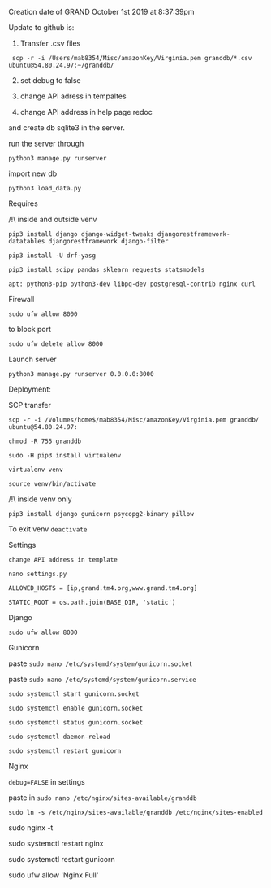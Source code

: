 Creation date of GRAND October 1st 2019 at 8:37:39pm

Update to github is:

1. Transfer .csv files

` scp -r -i /Users/mab8354/Misc/amazonKey/Virginia.pem granddb/*.csv ubuntu@54.80.24.97:~/granddb/`

2. set debug to false

3. change API adress in tempaltes

4. change API address in help page redoc

and create db sqlite3 in the server.

run the server through

`python3 manage.py runserver`

import new db

`python3 load_data.py`

Requires

/!\ inside and outside venv

`pip3 install django django-widget-tweaks djangorestframework-datatables djangorestframework django-filter`

`pip3 install -U drf-yasg`

`pip3 install scipy pandas sklearn requests statsmodels`

`apt: python3-pip python3-dev libpq-dev postgresql-contrib nginx curl`

Firewall

`sudo ufw allow 8000`

to block port

`sudo ufw delete allow 8000`

Launch server

`python3 manage.py runserver 0.0.0.0:8000`

Deployment:

SCP transfer

`scp -r -i /Volumes/home$/mab8354/Misc/amazonKey/Virginia.pem granddb/ ubuntu@54.80.24.97:`

`chmod -R 755 granddb`

`sudo -H pip3 install virtualenv`

`virtualenv venv`

`source venv/bin/activate`

/!\ inside venv only

`pip3 install django gunicorn psycopg2-binary pillow`

To exit venv `deactivate`

Settings

`change API address in template`

`nano settings.py`

`ALLOWED_HOSTS = [ip,grand.tm4.org,www.grand.tm4.org]`

`STATIC_ROOT = os.path.join(BASE_DIR, 'static')`

Django

`sudo ufw allow 8000`

Gunicorn

paste `sudo nano /etc/systemd/system/gunicorn.socket`

paste `sudo nano /etc/systemd/system/gunicorn.service`

`sudo systemctl start gunicorn.socket`

`sudo systemctl enable gunicorn.socket`

`sudo systemctl status gunicorn.socket`

`sudo systemctl daemon-reload`

`sudo systemctl restart gunicorn`

Nginx

`debug=FALSE` in settings

paste in `sudo nano /etc/nginx/sites-available/granddb`

`sudo ln -s /etc/nginx/sites-available/granddb /etc/nginx/sites-enabled`

sudo nginx -t

sudo systemctl restart nginx

sudo systemctl restart gunicorn

sudo ufw allow 'Nginx Full'



